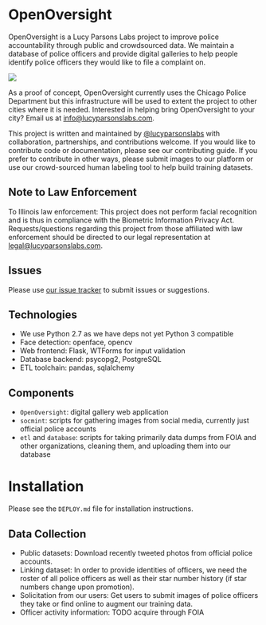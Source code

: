 # OpenOversight

OpenOversight is a Lucy Parsons Labs project to improve police accountability through public and crowdsourced data. We maintain a database of police officers and provide digital galleries to help people identify police officers they would like to file a complaint on.

![](docs/img/swag.png)

As a proof of concept, OpenOversight currently uses the Chicago Police Department but this infrastructure will be used to extent the project to other cities where it is needed. Interested in helping bring OpenOversight to your city? Email us at [info@lucyparsonslabs.com](mailto:info@lucyparsonslabs.com).  

This project is written and maintained by [@lucyparsonslabs](https://twitter.com/lucyparsonslabs.com) with collaboration, partnerships, and contributions welcome. If you would like to contribute code or documentation, please see our contributing guide. If you prefer to contribute in other ways, please submit images to our platform or use our crowd-sourced human labeling tool to help build training datasets.

## Note to Law Enforcement

To Illinois law enforcement: This project does not perform facial recognition and is thus in compliance with the Biometric Information Privacy Act. Requests/questions regarding this project from those affiliated with law enforcement should be directed to our legal representation at [legal@lucyparsonslabs.com](mailto:legal@lucyparsonslabs.com).

## Issues

Please use [our issue tracker](https://github.com/lucyparsons/OpenOversight//issues/new) to submit issues or suggestions. 

## Technologies 

 * We use Python 2.7 as we have deps not yet Python 3 compatible 
 * Face detection: openface, opencv
 * Web frontend: Flask, WTForms for input validation
 * Database backend: psycopg2, PostgreSQL
 * ETL toolchain: pandas, sqlalchemy

## Components

* `OpenOversight`: digital gallery web application 
* `socmint`: scripts for gathering images from social media, currently just official police accounts
* `etl` and `database`: scripts for taking primarily data dumps from FOIA and other organizations, cleaning them, and uploading them into our database

# Installation

Please see the `DEPLOY.md` file for installation instructions.

## Data Collection

* Public datasets: Download recently tweeted photos from official police accounts. 
* Linking dataset: In order to provide identities of officers, we need the roster of all police officers as well as their star number history (if star numbers change upon promotion). 
* Solicitation from our users: Get users to submit images of police officers they take or find online to augment our training data.
* Officer activity information: TODO acquire through FOIA
